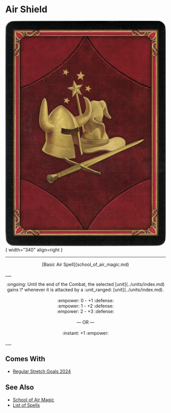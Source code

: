 # Air Shield

![Air Shield](../assets/player-deck-back.webp){ width="340" align=right }

___
<p style="text-align: center;" markdown>[Basic Air Spell](school_of_air_magic.md)</p>
___
<p style="text-align: center;" markdown>:ongoing: Until the end of the Combat, the selected [unit](../units/index.md) gains \* whenever it is attacked by a :unit_ranged: [unit](../units/index.md).<br><br>:empower: 0 - +1 :defense:<br>:empower: 1 - +2 :defense:<br>:empower: 2 - +3 :defense:<br><br>— OR —<br><br>:instant: +1 :empower:</p>
___


## Comes With

- [Regular Stretch Goals 2024](../content/regular_stretch_goals.md)


## See Also

- [School of Air Magic](school_of_air_magic.md)
- [List of Spells](index.md)
